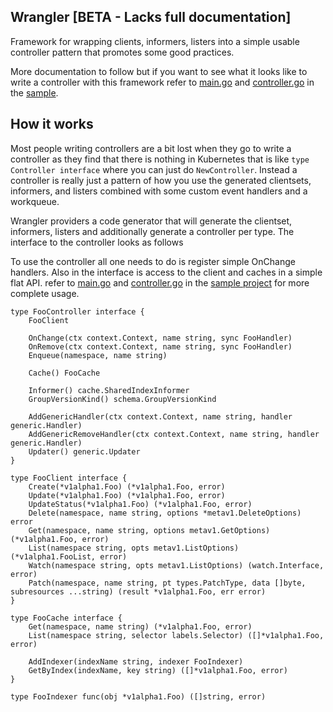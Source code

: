 Wrangler [BETA - Lacks full documentation]
--------
Framework for wrapping clients, informers, listers into a simple
usable controller pattern that promotes some good practices.

More documentation to follow but if you want to see what it
looks like to write a controller with this framework refer to
[main.go](https://github.com/rancher/wrangler-sample/blob/master/main.go) and [controller.go](https://github.com/rancher/wrangler-sample/blob/master/controller.go) in
 the [sample](https://github.com/rancher/wrangler-sample).
 
How it works
------------

Most people writing controllers are a bit lost when they go to write a controller as they
find that there is nothing in Kubernetes that is like `type Controller interface` where you
can just do `NewController`.  Instead a controller is really just a pattern of how you use
the generated clientsets, informers, and listers combined with some custom event handlers and
a workqueue.

Wrangler providers a code generator that will generate the clientset, informers, listers and
additionally generate a controller per type.  The interface to the
controller looks as follows

To use the controller all one needs to do is register simple OnChange handlers.  Also in the
interface is access to the client and caches in a simple flat API. refer to
[main.go](https://github.com/rancher/wrangler-sample/blob/master/main.go) and [controller.go](https://github.com/rancher/wrangler-sample/blob/master/controller.go) in
 the [sample project](https://github.com/rancher/wrangler-sample) for more complete usage.

```golang
type FooController interface {
	FooClient

	OnChange(ctx context.Context, name string, sync FooHandler)
	OnRemove(ctx context.Context, name string, sync FooHandler)
	Enqueue(namespace, name string)

	Cache() FooCache

	Informer() cache.SharedIndexInformer
	GroupVersionKind() schema.GroupVersionKind

	AddGenericHandler(ctx context.Context, name string, handler generic.Handler)
	AddGenericRemoveHandler(ctx context.Context, name string, handler generic.Handler)
	Updater() generic.Updater
}

type FooClient interface {
	Create(*v1alpha1.Foo) (*v1alpha1.Foo, error)
	Update(*v1alpha1.Foo) (*v1alpha1.Foo, error)
	UpdateStatus(*v1alpha1.Foo) (*v1alpha1.Foo, error)
	Delete(namespace, name string, options *metav1.DeleteOptions) error
	Get(namespace, name string, options metav1.GetOptions) (*v1alpha1.Foo, error)
	List(namespace string, opts metav1.ListOptions) (*v1alpha1.FooList, error)
	Watch(namespace string, opts metav1.ListOptions) (watch.Interface, error)
	Patch(namespace, name string, pt types.PatchType, data []byte, subresources ...string) (result *v1alpha1.Foo, err error)
}

type FooCache interface {
	Get(namespace, name string) (*v1alpha1.Foo, error)
	List(namespace string, selector labels.Selector) ([]*v1alpha1.Foo, error)

	AddIndexer(indexName string, indexer FooIndexer)
	GetByIndex(indexName, key string) ([]*v1alpha1.Foo, error)
}

type FooIndexer func(obj *v1alpha1.Foo) ([]string, error)

```
